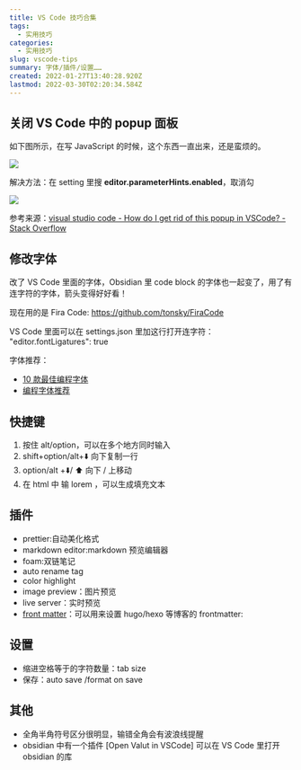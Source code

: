 ```yaml
---
title: VS Code 技巧合集
tags:
  - 实用技巧
categories:
  - 实用技巧
slug: vscode-tips
summary: 字体/插件/设置……
created: 2022-01-27T13:40:28.920Z
lastmod: 2022-03-30T02:20:34.584Z
---
```


<!--more-->

## 关闭 VS Code 中的 popup 面板

如下图所示，在写 JavaScript 的时候，这个东西一直出来，还是蛮烦的。

![](https://s2.loli.net/2022/01/17/eElzfuJkH2Tcwv6.png)

解决方法：在 setting 里搜 **editor.parameterHints.enabled**，取消勾

![](https://s2.loli.net/2022/01/17/3fwBTnNZXRUDF8d.png)

参考来源：[visual studio code - How do I get rid of this popup in VSCode? - Stack Overflow](https://stackoverflow.com/questions/35246645/how-do-i-get-rid-of-this-popup-in-vscode)

## 修改字体

改了 VS Code 里面的字体，Obsidian 里 code block 的字体也一起变了，用了有连字符的字体，箭头变得好好看！

现在用的是 Fira Code: https://github.com/tonsky/FiraCode

VS Code 里面可以在 settings.json 里加这行打开连字符： "editor.fontLigatures": true

字体推荐：

- [10 款最佳编程字体](https://zhuanlan.zhihu.com/p/36918101)
- [编程字体推荐](https://juejin.cn/post/6844904144239607821)

## 快捷键

1. 按住 alt/option，可以在多个地方同时输入
2. shift+option/alt+⬇️ 向下复制一行
3. option/alt +⬇️/ ⬆️ 向下 / 上移动
4. 在 html 中 输 lorem ，可以生成填充文本

## 插件

- prettier:自动美化格式
- markdown editor:markdown 预览编辑器
- foam:双链笔记
- auto rename tag
- color highlight
- image preview：图片预览
- live server：实时预览
- [front matter](https://frontmatter.codes/)：可以用来设置 hugo/hexo 等博客的 frontmatter:

## 设置

- 缩进空格等于的字符数量：tab size
- 保存：auto save /format on save

## 其他

- 全角半角符号区分很明显，输错全角会有波浪线提醒
- obsidian 中有一个插件 [Open Valut in VSCode] 可以在 VS Code 里打开 obsidian 的库
